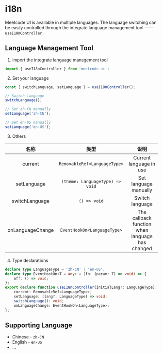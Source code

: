 # i18n

Meetcode UI is available in multiple languages. The language switching can be easily controlled through the integrate language management tool —— `useI18nController` .

## Language Management Tool

1. Import the integrate language management tool

```ts
import { useI18nController } from 'meetcode-ui';
```

2. Set your language

```ts
const { switchLanguage, setLanguage } = useI18nController();

// Switch language
switchLanguage();

// Set zh-CN manually
setLanguage('zh-CN');

// Set en-US manually
setLanguage('en-US');
```

3. Others

|       名称       |              类型               |                      说明                       |
| :--------------: | :-----------------------------: | :---------------------------------------------: |
|     current      |  `RemovableRef<LanguageType>`   |             Current language in use             |
|   setLanguage    | `(theme: LanguageType) => void` |              Set language manually              |
|  switchLanguage  |          `() => void`           |                 Switch language                 |
| onLanguageChange |   `EventHookOn<LanguageType>`   | The callback function when language has changed |

4. Type declarations

```ts
declare type LanguageType = 'zh-CN' | 'en-US';
declare type EventHookOn<T = any> = (fn: (param: T) => void) => {
    off: () => void;
};
export declare function useI18nController(initialLang?: LanguageType): {
    current: RemovableRef<LanguageType>;
    setLanguage: (lang?: LanguageType) => void;
    switchLanguage(): void;
    onLanguageChange: EventHookOn<LanguageType>;
};
```

## Supporting Language

-   Chinese - `zh-CN`
-   English - `en-US`
-   ...
